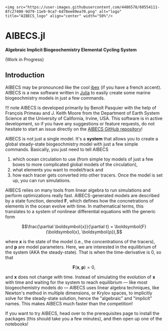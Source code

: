 ```@raw html
<img src="https://user-images.githubusercontent.com/4486578/60554111-8fc27400-9d79-11e9-9ca7-6d78ee89ea70.png" alt="logo" title="AIBECS_logo" align="center" width="50%"/>
```

# AIBECS.jl

**Algebraic Implicit Biogeochemistry Elemental Cycling System**

(Work in Progress)

## Introduction

AIBECS may be pronounced like the cool [ibex](https://en.wikipedia.org/wiki/Ibex) (if you have a french accent).
AIBECS is a new software written in [Julia](https://julialang.org) to easily create some marine biogeochmistry models in just a few commands.

!!! note
    AIBECS is developed primarily by Benoît Pasquier with the help of François Primeau and J. Keith Moore from the Department of Earth System Science at the University of California, Irvine, USA.
    This software is in active development, so if you have any suggestions or feature requests, do not hesitate to start an issue directly on the [AIBECS GitHub repository](https://github.com/briochemc/AIBECS.jl)!

AIBECS is not just a single model.
It's a **system** that allows you to create a global steady-state biogeochmistry model with just a few simple commands.
Basically, you just need to tell AIBECS
1. which ocean circulation to use (from simple toy models of just a few boxes to more complicated global models of the circulation),
2. what elements you want to model/track and 
3. how each tracer gets converted into other tracers.
Once the model is set up, you can run simulations.

AIBECS relies on many tools from linear algebra to run simulations and perform optimizations really fast.
AIBECS-generated models are described by a state function, denoted $\boldsymbol{F}$, which defines how the concnetrations of elements in the ocean evolve with time.
In mathematical terms, this translates to a system of nonlinear differential equations with the generic form 

$$\frac{\partial \boldsymbol{x}}{\partial t} = \boldsymbol{F}(\boldsymbol{x}, \boldsymbol{p}),$$

where $\boldsymbol{x}$ is the state of the model (i.e., the concentrations of the tracers), and $\boldsymbol{p}$ are model parameters.
Here, we are interested in the equilibrium of the system (AKA the steady-state).
That is when the time-derivative is $0$, so that

$$\boldsymbol{F}(\boldsymbol{x}, \boldsymbol{p}) = 0,$$

and $\boldsymbol{x}$ does not change with time.
Instead of simulating the evolution of $\boldsymbol{x}$ with time and waiting for the system to reach equilibrium — like most biogeochemistry models do — AIBECS uses linear algebra techniques, like Newton's method in multiple dimensions, or Krylov spaces, to implicitly solve for the steady-state solution, hence the "algebraic" and "implicit" names.
This makes AIBECS much faster than the competition!

If you want to try AIBECS, head over to the prerequisites page to install the packages (this should take you a few minutes), and then open up one of the notebooks!

